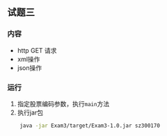 ## 试题三

### 内容

- http GET 请求
- xml操作
- json操作

### 运行

1. 指定股票编码参数，执行`main`方法
2. 执行jar包
```sh
    java -jar Exam3/target/Exam3-1.0.jar sz300170
```